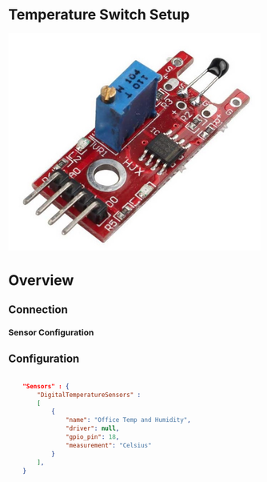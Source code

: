 # Temperature Switch Setup

![Temperature Switch](https://raw.githubusercontent.com/Mariustotle/universal_iot_hub/refs/heads/main/resources/sensors/temperature_switch/HW-503_LM393.png)

# Overview


## Connection


### Sensor Configuration




## Configuration

```json

    "Sensors" : {
        "DigitalTemperatureSensors" :
        [
            {
                "name": "Office Temp and Humidity",
                "driver": null,
                "gpio_pin": 18,
                "measurement": "Celsius"
            }
        ],
    }

```
